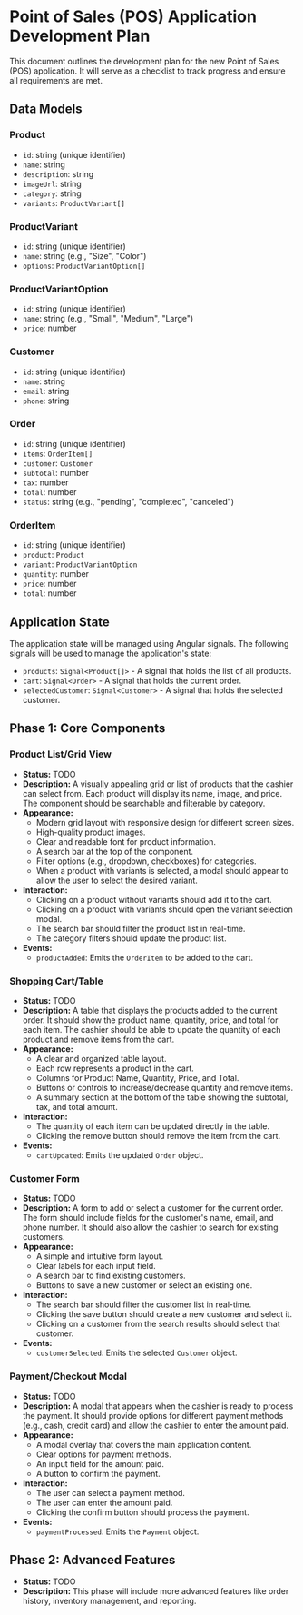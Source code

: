 # Point of Sales (POS) Application Development Plan

This document outlines the development plan for the new Point of Sales (POS) application. It will serve as a checklist to track progress and ensure all requirements are met.

## Data Models

### Product

*   `id`: string (unique identifier)
*   `name`: string
*   `description`: string
*   `imageUrl`: string
*   `category`: string
*   `variants`: `ProductVariant[]`

### ProductVariant

*   `id`: string (unique identifier)
*   `name`: string (e.g., "Size", "Color")
*   `options`: `ProductVariantOption[]`

### ProductVariantOption

*   `id`: string (unique identifier)
*   `name`: string (e.g., "Small", "Medium", "Large")
*   `price`: number

### Customer

*   `id`: string (unique identifier)
*   `name`: string
*   `email`: string
*   `phone`: string

### Order

*   `id`: string (unique identifier)
*   `items`: `OrderItem[]`
*   `customer`: `Customer`
*   `subtotal`: number
*   `tax`: number
*   `total`: number
*   `status`: string (e.g., "pending", "completed", "canceled")

### OrderItem

*   `id`: string (unique identifier)
*   `product`: `Product`
*   `variant`: `ProductVariantOption`
*   `quantity`: number
*   `price`: number
*   `total`: number

## Application State

The application state will be managed using Angular signals. The following signals will be used to manage the application's state:

*   `products`: `Signal<Product[]>` - A signal that holds the list of all products.
*   `cart`: `Signal<Order>` - A signal that holds the current order.
*   `selectedCustomer`: `Signal<Customer>` - A signal that holds the selected customer.

## Phase 1: Core Components

### Product List/Grid View

*   **Status:** TODO
*   **Description:** A visually appealing grid or list of products that the cashier can select from. Each product will display its name, image, and price. The component should be searchable and filterable by category.
*   **Appearance:**
    *   Modern grid layout with responsive design for different screen sizes.
    *   High-quality product images.
    *   Clear and readable font for product information.
    *   A search bar at the top of the component.
    *   Filter options (e.g., dropdown, checkboxes) for categories.
    *   When a product with variants is selected, a modal should appear to allow the user to select the desired variant.
*   **Interaction:**
    *   Clicking on a product without variants should add it to the cart.
    *   Clicking on a product with variants should open the variant selection modal.
    *   The search bar should filter the product list in real-time.
    *   The category filters should update the product list.
*   **Events:**
    *   `productAdded`: Emits the `OrderItem` to be added to the cart.

### Shopping Cart/Table

*   **Status:** TODO
*   **Description:** A table that displays the products added to the current order. It should show the product name, quantity, price, and total for each item. The cashier should be able to update the quantity of each product and remove items from the cart.
*   **Appearance:**
    *   A clear and organized table layout.
    *   Each row represents a product in the cart.
    *   Columns for Product Name, Quantity, Price, and Total.
    *   Buttons or controls to increase/decrease quantity and remove items.
    *   A summary section at the bottom of the table showing the subtotal, tax, and total amount.
*   **Interaction:**
    *   The quantity of each item can be updated directly in the table.
    *   Clicking the remove button should remove the item from the cart.
*   **Events:**
    *   `cartUpdated`: Emits the updated `Order` object.

### Customer Form

*   **Status:** TODO
*   **Description:** A form to add or select a customer for the current order. The form should include fields for the customer's name, email, and phone number. It should also allow the cashier to search for existing customers.
*   **Appearance:**
    *   A simple and intuitive form layout.
    *   Clear labels for each input field.
    *   A search bar to find existing customers.
    *   Buttons to save a new customer or select an existing one.
*   **Interaction:**
    *   The search bar should filter the customer list in real-time.
    *   Clicking the save button should create a new customer and select it.
    *   Clicking on a customer from the search results should select that customer.
*   **Events:**
    *   `customerSelected`: Emits the selected `Customer` object.

### Payment/Checkout Modal

*   **Status:** TODO
*   **Description:** A modal that appears when the cashier is ready to process the payment. It should provide options for different payment methods (e.g., cash, credit card) and allow the cashier to enter the amount paid.
*   **Appearance:**
    *   A modal overlay that covers the main application content.
    *   Clear options for payment methods.
    *   An input field for the amount paid.
    *   A button to confirm the payment.
*   **Interaction:**
    *   The user can select a payment method.
    *   The user can enter the amount paid.
    *   Clicking the confirm button should process the payment.
*   **Events:**
    *   `paymentProcessed`: Emits the `Payment` object.

## Phase 2: Advanced Features

*   **Status:** TODO
*   **Description:** This phase will include more advanced features like order history, inventory management, and reporting.
